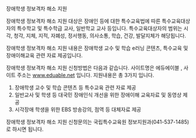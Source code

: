 장애학생 정보격차 해소 지원


장애학생 정보격차 해소 지원 대상은 장애인 등에 대한 특수교육법에 따른 특수교육대상자의 특수학교 및 특수학급 교사, 일반학교 교사 등입니다. 특수교육대상자의 범위는 시각, 청각, 지체, 지적, 자폐성, 정서행동, 의사소통, 학습, 건강, 발달지체가 해당됩니다.


장애학생 정보격차 해소 지원 내용은 장애학생 교수 및 학습 e러닝 콘텐츠, 특수교육 및 장애이해교육 관련 자료 제공입니다.


장애학생 정보격차 해소 지원 신청방법은 다음과 같습니다.
사이트명은 에듀에이블 , 사이트 주소는 www.eduable.net 입니다. 지원내용은 총 3가지 입니다.
1. 장애학생 교수 및 학습 콘텐츠 등 특수교육 관련 자료 제공
2. 일반교사 및 학생 등 대국민 장애인식 개선을 위한 장애이해 교육자료 및 동영상 제공
3. 시각장애 학생을 위한 EBS 방송강의, 점역 등 대체자료 제공 


장애학생 정보격차 해소 지원 신청문의는 국립특수교육원 정보지원과(041-537-1485)로 하시면 됩니다.